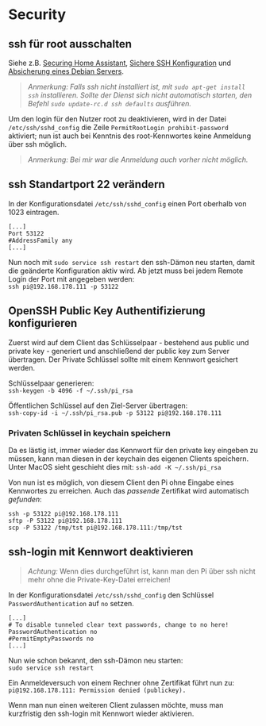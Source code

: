 # Security

##	ssh für root ausschalten
Siehe z.B. [Securing Home Assistant](https://www.home-assistant.io/docs/configuration/securing), [Sichere SSH Konfiguration](https://blog.buettner.xyz/sichere-ssh-konfiguration) und [Absicherung eines Debian Servers](https://www.thomas-krenn.com/de/wiki/Absicherung_eines_Debian_Servers#SSH_Konfiguration).
> *Anmerkung: Falls ssh nicht installiert ist, mit `sudo apt-get install ssh` installieren. Sollte der Dienst sich nicht automatisch starten, den Befehl `sudo update-rc.d ssh defaults` ausführen.*

Um den login für den Nutzer root zu deaktivieren, wird in der Datei `/etc/ssh/sshd_config` die Zeile `PermitRootLogin prohibit-password` aktiviert; nun ist auch bei Kenntnis des root-Kennwortes keine Anmeldung über ssh möglich.
> *Anmerkung: Bei mir war die Anmeldung auch vorher nicht möglich.*

## ssh Standartport 22 verändern
In der Konfigurationsdatei `/etc/ssh/sshd_config` einen Port oberhalb von 1023 eintragen.
```
[...]
Port 53122
#AddressFamily any
[...]
```
Nun noch mit `sudo service ssh restart` den ssh-Dämon neu starten, damit die geänderte Konfiguration aktiv wird. Ab jetzt muss bei jedem Remote Login der Port mit angegeben werden:  
`ssh pi@192.168.178.111 -p 53122`

## OpenSSH Public Key Authentifizierung konfigurieren
Zuerst wird auf dem Client das Schlüsselpaar - bestehend aus public und private key - generiert und anschließend der public key zum Server übertragen. Der Private Schlüssel sollte mit einem Kennwort gesichert werden.

Schlüsselpaar generieren:  
`ssh-keygen -b 4096 -f ~/.ssh/pi_rsa`

Öffentlichen Schlüssel auf den Ziel-Server übertragen:  
`ssh-copy-id -i ~/.ssh/pi_rsa.pub -p 53122 pi@192.168.178.111`

### Privaten Schlüssel in keychain speichern
Da es lästig ist, immer wieder das Kennwort für den private key eingeben zu müssen, kann man diesen in der keychain des eigenen Clients speichern. Unter MacOS sieht geschieht dies mit: `ssh-add -K ~/.ssh/pi_rsa`

Von nun ist es möglich, von diesem Client den Pi ohne Eingabe eines Kennwortes zu erreichen. Auch das _passende_ Zertifikat wird automatisch _gefunden_:
```
ssh -p 53122 pi@192.168.178.111
sftp -P 53122 pi@192.168.178.111
scp -P 53122 /tmp/tst pi@192.168.178.111:/tmp/tst
```

## ssh-login mit Kennwort deaktivieren
>*Achtung:* Wenn dies durchgeführt ist, kann man den Pi über ssh nicht mehr ohne die Private-Key-Datei erreichen!

In der Konfigurationsdatei `/etc/ssh/sshd_config` den Schlüssel `PasswordAuthentication` auf `no` setzen.
```
[...]
# To disable tunneled clear text passwords, change to no here!
PasswordAuthentication no
#PermitEmptyPasswords no
[...]
```

Nun wie schon bekannt, den ssh-Dämon neu starten:  
`sudo service ssh restart`

Ein Anmeldeversuch von einem Rechner ohne Zertifikat führt nun zu:  
`pi@192.168.178.111: Permission denied (publickey).`

Wenn man nun einen weiteren Client zulassen möchte, muss man kurzfristig den ssh-login mit Kennwort wieder aktivieren.

